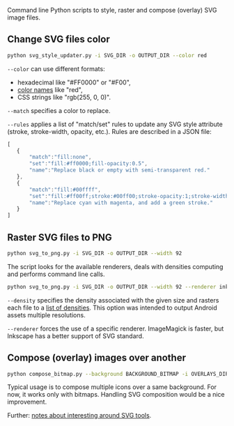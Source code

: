 Command line Python scripts to style, raster and compose (overlay) SVG image files.

## Change SVG files color
```bash
python svg_style_updater.py -i SVG_DIR -o OUTPUT_DIR --color red
```
`--color` can use different formats:
* hexadecimal like "#FF0000" or "#F00",
* [color names](code/color_names.cfg) like "red",
* CSS strings like "rgb(255, 0, 0)".

`--match` specifies a color to replace.

`--rules` applies a list of "match/set" rules to update any SVG style attribute (stroke, stroke-width, opacity, etc.). Rules are described in a JSON file:
 ```javascript
[
    {
        "match":"fill:none",
        "set":"fill:#ff0000;fill-opacity:0.5",
        "name":"Replace black or empty with semi-transparent red."
    },
    {
        "match":"fill:#00ffff",
        "set":"fill:#ff00ff;stroke:#00ff00;stroke-opacity:1;stroke-width:25;",
        "name":"Replace cyan with magenta, and add a green stroke."
    }
]
 ```


## Raster SVG files to PNG
```bash
python svg_to_png.py -i SVG_DIR -o OUTPUT_DIR --width 92
```
The script looks for the available renderers, deals with densities computing and performs command line calls.
```bash
python svg_to_png.py -i SVG_DIR -o OUTPUT_DIR --width 92 --renderer inkscape --density xhdpi
```
`--density` specifies the density associated with the given size and rasters each file to a [list of densities](code/densities.json). This option was intended to output Android assets multiple resolutions.

`--renderer` forces the use of a specific renderer. ImageMagick is faster, but Inkscape has a better support of SVG standard.


## Compose (overlay) images over another
```bash
python compose_bitmap.py --background BACKGROUND_BITMAP -i OVERLAYS_DIR -o OUTPUT_DIR
```
Typical usage is to compose multiple icons over a same background. For now, it works only with bitmaps. Handling SVG composition would be a nice improvement.

 Further: [notes about interesting around SVG tools](notes_about_svg.md).
